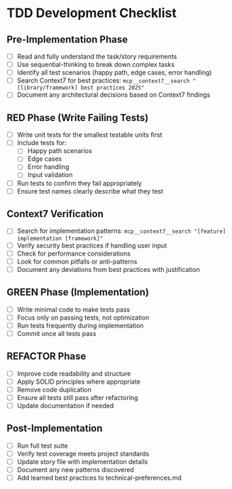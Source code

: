 # TDD Development Checklist

## Pre-Implementation Phase
- [ ] Read and fully understand the task/story requirements
- [ ] Use sequential-thinking to break down complex tasks
- [ ] Identify all test scenarios (happy path, edge cases, error handling)
- [ ] Search Context7 for best practices: `mcp__context7__search "[library/framework] best practices 2025"`
- [ ] Document any architectural decisions based on Context7 findings

## RED Phase (Write Failing Tests)
- [ ] Write unit tests for the smallest testable units first
- [ ] Include tests for:
  - [ ] Happy path scenarios
  - [ ] Edge cases
  - [ ] Error handling
  - [ ] Input validation
- [ ] Run tests to confirm they fail appropriately
- [ ] Ensure test names clearly describe what they test

## Context7 Verification
- [ ] Search for implementation patterns: `mcp__context7__search "[feature] implementation [framework]"`
- [ ] Verify security best practices if handling user input
- [ ] Check for performance considerations
- [ ] Look for common pitfalls or anti-patterns
- [ ] Document any deviations from best practices with justification

## GREEN Phase (Implementation)
- [ ] Write minimal code to make tests pass
- [ ] Focus only on passing tests, not optimization
- [ ] Run tests frequently during implementation
- [ ] Commit once all tests pass

## REFACTOR Phase
- [ ] Improve code readability and structure
- [ ] Apply SOLID principles where appropriate
- [ ] Remove code duplication
- [ ] Ensure all tests still pass after refactoring
- [ ] Update documentation if needed

## Post-Implementation
- [ ] Run full test suite
- [ ] Verify test coverage meets project standards
- [ ] Update story file with implementation details
- [ ] Document any new patterns discovered
- [ ] Add learned best practices to technical-preferences.md
